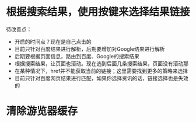 # 根据搜索结果，使用按键来选择结果链接
待改善点：
- 开启的时间点？现在是自己点击的
- 目前只针对百度结果进行解析，后期要增加对Google结果进行解析
- 后期要根据页面信息，路由到百度、Google的搜索结果
- 根据搜索结果，让页面也滚动。现在选到后面几条搜索结果，页面没有滚动那
- 在某种情况下，href并不能获取当前的链接；这里需要找到更多的策略来选择
- 目前只针对百度网页结果进行匹配，如果你选择资讯的话，链接选择也是失效的

# 清除游览器缓存
